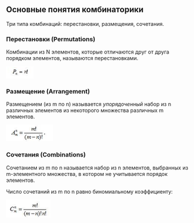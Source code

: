 ## Основные понятия комбинаторики

Три типа комбинаций: перестановки, размещения, сочетания.

### Перестановки (Permutations)
Комбинации из N элементов, которые отличаются друг от друга порядком элементов, называются перестановками.

![formula](основы_комбинаторики_files/1.png)

### Размещение (Arrangement)
Размещением (из m по n) называется _упорядоченный_ набор из n различных элементов из некоторого множества различных m элементов.

![formula](основы_комбинаторики_files/2.png)

### Сочетания (Combinations)
Сочетанием из m по n называется набор из n элементов, выбранных из m-элементного множества, в котором не учитывается порядок элементов.

Число сочетаний из m по n равно биномиальному коэффициенту:

![formula](основы_комбинаторики_files/3.png)
